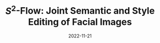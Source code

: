 ---
title: "$S^2$-Flow: Joint Semantic and Style Editing of Facial Images"
collection: publications
permalink: /publication/2022-s2-flow
date: 2022-11-21
venue: "BMVC"
authors: "K. Singh, S. Schaub-Meyer, S. Roth"
uri: 
project: 
bibtex:
arxiv:
openpdf: https://bmvc2022.mpi-inf.mpg.de/0821.pdf
supp: https://bmvc2022.mpi-inf.mpg.de/0821_supp.zip
teaser: images/2022_s2_flow.jpg
videoresults:
videotalk: https://youtu.be/1j3ld-mm4O4
poster: https://bmvc2022.mpi-inf.mpg.de/0821_poster.pdf
code: https://github.com/visinf/s2-flow
---